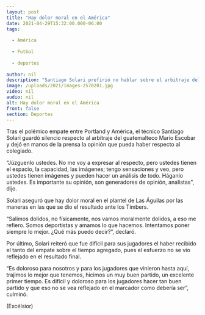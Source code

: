 ```yaml
---
layout: post
title: "Hay dolor moral en el América"
date: 2021-04-29T15:32:00.000-06:00
tags:
  
  - América
  
  - Futbol
  
  - deportes
  
author: nil
description: "Santiago Solari prefirió no hablar sobre el arbitraje del Portland-América y se lo dejó a la prensa"
image: /uploads/2021/images-2570201.jpg
video: nil
audio: nil
alt: Hay dolor moral en el América
front: false
section: Deportes
---
```


Tras el polémico empate entre Portland y América, el técnico Santiago Solari guardó silencio respecto al arbitraje del guatemalteco Mario Escobar y dejó en manos de la prensa la opinión que pueda haber respecto al colegiado.

“Júzguenlo ustedes. No me voy a expresar al respecto, pero ustedes tienen el espacio, la capacidad, las imágenes; tengo sensaciones y veo, pero ustedes tienen imágenes y pueden hacer un análisis de todo. Háganlo ustedes. Es importante su opinión, son generadores de opinión, analistas", dijo.

Solari aseguró que hay dolor moral en el plantel de Las Águilas por las maneras en las que se dio el resultado ante los Timbers.

“Salimos dolidos, no físicamente, nos vamos moralmente dolidos, a eso me refiero. Somos deportistas y amamos lo que hacemos. Intentamos poner siempre lo mejor. ¿Qué más puedo decir?”, declaró.

Por último, Solari reiteró que fue difícil para sus jugadores el haber recibido el tanto del empate sobre el tiempo agregado, pues el esfuerzo no se vio reflejado en el resultado final.

“Es doloroso para nosotros y para los jugadores que vinieron hasta aquí, trajimos lo mejor que tenemos, hicimos un muy buen partido, un excelente primer tiempo. Es difícil y doloroso para los jugadores hacer tan buen partido y que eso no se vea reflejado en el marcador como debería ser”, culminó.

(Excélsior)